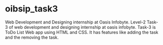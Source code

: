 # oibsip_task3
Web Development and Designing internship at Oasis Infobyte. Level-2 Task-3 of web development and designing internship at oasis infobyte.
Task-3 is ToDo List Web app using HTML and CSS.
It has features like adding the task and the removing the task.

